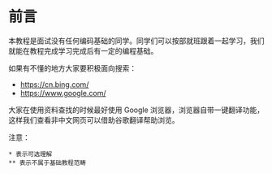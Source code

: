 # 前言

本教程是面试没有任何编码基础的同学。同学们可以按部就班跟着一起学习，我们就能在教程完成学习完成后有一定的编程基础。

如果有不懂的地方大家要积极面向搜索：  
- https://cn.bing.com/  
- https://www.google.com/  

大家在使用资料查找的时候最好使用 Google 浏览器，浏览器自带一键翻译功能，这样我们查看非中文网页可以借助谷歌翻译帮助浏览。  


注意：

    * 表示可选理解
    ** 表示不属于基础教程范畴

